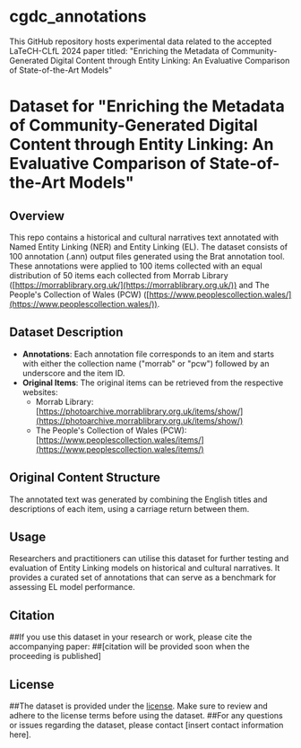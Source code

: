 # cgdc_annotations
This GitHub repository hosts experimental data related to the accepted LaTeCH-CLfL 2024 paper titled: "Enriching the Metadata of Community-Generated Digital Content through Entity Linking: An Evaluative Comparison of State-of-the-Art Models"
# Dataset for "Enriching the Metadata of Community-Generated Digital Content through Entity Linking: An Evaluative Comparison of State-of-the-Art Models"

## Overview
This repo contains a historical and cultural narratives text annotated with Named Entity Linking (NER) and  Entity Linking (EL). The dataset consists of 100 annotation (.ann) output files generated using the Brat annotation tool. These annotations were applied to 100 items collected with an equal distribution of 50 items each collected from Morrab Library ([https://morrablibrary.org.uk/](https://morrablibrary.org.uk/)) and The People's Collection of Wales (PCW) ([https://www.peoplescollection.wales/](https://www.peoplescollection.wales/)).

## Dataset Description
- **Annotations**: Each annotation file corresponds to an item and starts with either the collection name ("morrab" or "pcw") followed by an underscore and the item ID.
- **Original Items**: The original items can be retrieved from the respective websites:
  - Morrab Library: [https://photoarchive.morrablibrary.org.uk/items/show/](https://photoarchive.morrablibrary.org.uk/items/show/)
  - The People's Collection of Wales (PCW): [https://www.peoplescollection.wales/items/](https://www.peoplescollection.wales/items/)

## Original Content Structure
The annotated text was generated by combining the English titles and descriptions of each item, using a carriage return between them.

## Usage
Researchers and practitioners can utilise this dataset for further testing and evaluation of Entity Linking models on historical and cultural narratives. It provides a curated set of annotations that can serve as a benchmark for assessing EL model performance.

## Citation
##If you use this dataset in your research or work, please cite the accompanying paper:
##[citation will be provided soon when the proceeding is published]

## License
##The dataset is provided under the [license](). Make sure to review and adhere to the license terms before using the dataset.
##For any questions or issues regarding the dataset, please contact [insert contact information here].
